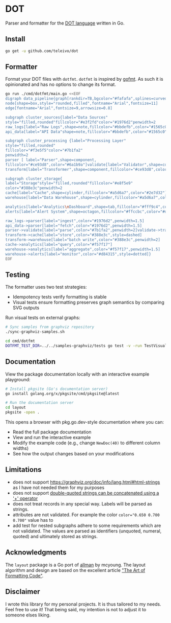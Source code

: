 # DOT

Parser and formatter for the [DOT language](https://graphviz.org/doc/info/lang.html) written in Go.

## Install

```sh
go get -u github.com/teleivo/dot
```

## Formatter

Format your DOT files with `dotfmt`. `dotfmt` is inspired by [gofmt](https://pkg.go.dev/cmd/gofmt).
As such it is opinionated and has no options to change its format.

```sh
go run ./cmd/dotfmt/main.go <<EOF
digraph data_pipeline{graph[rankdir=TB,bgcolor="#fafafa",splines=curved]
node[shape=box,style="rounded,filled",fontname="Arial",fontsize=11]
edge[fontname="Arial",fontsize=9,arrowsize=0.8]

subgraph cluster_sources{label="Data Sources"
style="filled,rounded"fillcolor="#e3f2fd"color="#1976d2"penwidth=2
raw_logs[label="Raw Logs",shape=note,fillcolor="#bbdefb",color="#1565c0"]
api_data[label="API Data"shape=note,fillcolor="#bbdefb",color="#1565c0"]}

subgraph cluster_processing {label="Processing Layer"
style="filled,rounded"
fillcolor="#f3e5f5"color="#7b1fa2"
penwidth=2
parser [ label="Parser",shape=component,
fillcolor="#ce93d8",color="#6a1b9a"]validate[label="Validator",shape=component,fillcolor="#ce93d8",color="#6a1b9a"]
transform[label="Transformer",shape=component,fillcolor="#ce93d8",color="#6a1b9a"]}

subgraph cluster_storage{
label="Storage"style="filled,rounded"fillcolor="#e8f5e9"
color="#388e3c"penwidth=2
cache[label="Cache",shape=cylinder,fillcolor="#a5d6a7",color="#2e7d32"]
warehouse[label="Data Warehouse",shape=cylinder,fillcolor="#a5d6a7",color="#2e7d32"]}

analytics[label="Analytics\nDashboard",shape=tab,fillcolor="#fff9c4",color="#f57f17",style="filled,bold"]
alerts[label="Alert System",shape=octagon,fillcolor="#ffccbc",color="#d84315",style="filled,bold"]

raw_logs->parser[label="ingest",color="#1976d2",penwidth=1.5]
api_data->parser[label="fetch",color="#1976d2",penwidth=1.5]
parser->validate[label="parse",color="#7b1fa2",penwidth=2]validate->transform[label="clean",color="#7b1fa2",penwidth=2]
transform->cache[label="store",color="#388e3c",style=dashed]
transform->warehouse[label="batch write",color="#388e3c",penwidth=2]
cache->analytics[label="query",color="#f57f17"]
warehouse->analytics[label="aggregate",color="#f57f17",penwidth=1.5]
warehouse->alerts[label="monitor",color="#d84315",style=dotted]}
EOF
```

## Testing

The formatter uses two test strategies:

* Idempotency tests verify formatting is stable
* Visual tests ensure formatting preserves graph semantics by comparing SVG outputs

Run visual tests on external graphs:

```sh
# Sync samples from graphviz repository
./sync-graphviz-samples.sh

cd cmd/dotfmt
DOTFMT_TEST_DIR=../../samples-graphviz/tests go test -v -run TestVisualOutput
```

## Documentation

View the package documentation locally with an interactive example playground:

```sh
# Install pkgsite (Go's documentation server)
go install golang.org/x/pkgsite/cmd/pkgsite@latest

# Run the documentation server
cd layout
pkgsite -open .
```

This opens a browser with pkg.go.dev-style documentation where you can:

* Read the full package documentation
* View and run the interactive example
* Modify the example code (e.g., change `NewDoc(40)` to different column widths)
* See how the output changes based on your modifications

## Limitations

* does not support https://graphviz.org/doc/info/lang.html#html-strings as I have not needed them
for my purposes
* does not support [double-quoted strings can be concatenated using a '+'
operator](https://graphviz.org/doc/info/lang.html#comments-and-optional-formatting)
* does not treat records in any special way. Labels will be parsed as strings.
* attributes are not validated. For example the color `color="0.650 0.700 0.700"` value has to
* add test for nested subgraphs adhere to some requirements which are not validated. The values are
parsed as identifiers (unquoted, numeral, quoted) and ultimately stored as strings.

## Acknowledgments

The `layout` package is a Go port of [allman](https://github.com/mcy/strings/tree/main/allman) by
mcyoung. The layout algorithm and design are based on the excellent article ["The Art of
Formatting Code"](https://mcyoung.xyz/2025/03/11/formatters/).

## Disclaimer

I wrote this library for my personal projects. It is thus tailored to my needs. Feel free to use it!
That being said, my intention is not to adjust it to someone elses liking.

